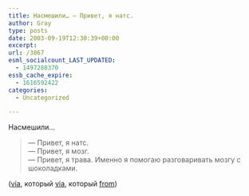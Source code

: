 ```yaml
---
title: Насмешили… — Привет, я натс.
author: Gray
type: posts
date: 2003-09-19T12:30:39+00:00
excerpt:
url: /3867
esml_socialcount_LAST_UPDATED:
  - 1497288370
essb_cache_expire:
  - 1616592422
categories:
  - Uncategorized

---
```








Насмешили&#8230;

> &#8212; Привет, я натс.  
> &#8212; Привет, я мозг.  
> &#8212; Привет, я трава. Именно я помогаю разговаривать мозгу с шоколадками. 

(<a href="http://www.livejournal.com/users/1master/" target="_blank">via</a>, который <a href="http://www.livejournal.com/users/lifewalker/" target="_blank">via</a>, который <a href="http://www.livejournal.com/users/4x/" target="_blank">from</a>)